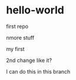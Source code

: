 # hello-world
first repo

nmore stuff

my first 


2nd change like it?

I can do this in this branch
